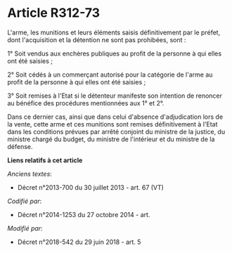 # Article R312-73

L'arme, les munitions et leurs éléments saisis définitivement par le préfet, dont l'acquisition et la détention ne sont pas
prohibées, sont :

1° Soit vendus aux enchères publiques au profit de la personne à qui elles ont été saisies ;

2° Soit cédés à un commerçant autorisé pour la catégorie de l'arme au profit de la personne à qui elles ont été saisies ;

3° Soit remises à l'Etat si le détenteur manifeste son intention de renoncer au bénéfice des procédures mentionnées aux 1° et
2°.

Dans ce dernier cas, ainsi que dans celui d'absence d'adjudication lors de la vente, cette arme et ces munitions sont remises
définitivement à l'Etat dans les conditions prévues par arrêté conjoint du ministre de la justice, du ministre chargé du
budget, du ministre de l'intérieur et du ministre de la défense.

**Liens relatifs à cet article**

_Anciens textes_:

  - Décret n°2013-700 du 30 juillet 2013 - art. 67 (VT)

_Codifié par_:

  - Décret n°2014-1253 du 27 octobre 2014 - art.

_Modifié par_:

  - Décret n°2018-542 du 29 juin 2018 - art. 5
